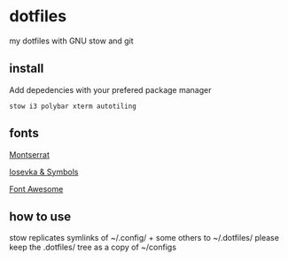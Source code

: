 # dotfiles
my dotfiles with GNU stow and git

## install
Add depedencies with your prefered package manager

```
stow i3 polybar xterm autotiling
```

## fonts
[Montserrat](https://fonts.google.com/specimen/Montserrat)

[Iosevka  & Symbols](https://www.nerdfonts.com/font-downloads)

[Font Awesome](https://fontawesome.com/)


## how to use
stow replicates symlinks of ~/.config/ + some others to ~/.dotfiles/ 
please keep the .dotfiles/ tree as a copy of ~/configs
